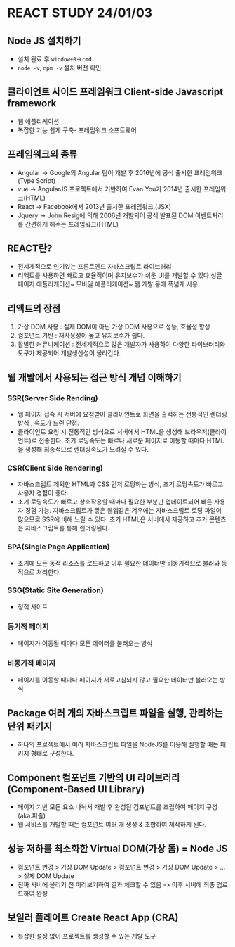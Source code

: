 # REACT STUDY 24/01/03
## Node JS 설치하기
* 설치 완료 후 `window+R`->`cmd`
* `node -v`, `npm -v` 설치 버전 확인


## 클라이언트 사이드 프레임워크 Client-side Javascript framework
* 웹 애플리케이션
* 복잡한 기능 쉽게 구축- 프레임워크 소프트웨어

## 프레임워크의 종류
* Angular -> Google의 Angular 팀이 개발 후 2016년에 공식 출시한 프레임워크(Type Script)
* vue -> AngularJS 프로젝트에서 기반하여 Evan You가 2014년 출시한 프레임워크(HTML)
* React -> Facebook에서 2013년 출시한 프레임워크.(JSX)
* Jquery -> John Resig에 의해 2006년 개발되어 공식 발표된 DOM 이벤트처리를 간편하게 해주는 프레임워크(HTML)

## REACT란?
* 전세계적으로 인기있는 프론트엔드 자바스크립트 라이브러리
* 리액트를 사용하면 빠르고 효율적이며 유지보수가 쉬운 UI를 개발할 수 있다
싱글 페이지 애플리케이션~ 모바일 에플리케이션~ 웹 개발 등에 폭넓게 사용

## 리액트의 장점
1. 가상 DOM 사용 : 실제 DOM이 아닌 가상 DOM 사용으로 성능, 효율성 향상
2. 컴포넌트 기반 : 재사용성이 높고 유지보수가 쉽다.
3. 활발한 커뮤니케이션 : 전세계적으로 많은 개발자가 사용하여 다양한 라이브러리와 도구가 제공되어 개발생산성이 올라간다.

## 웹 개발에서 사용되는 접근 방식 개념 이해하기

### SSR(Server Side Rending)
* 웹 페이지 접속 시 서버에 요청받아 클라이언트로 화면을 출력하는 전통적인 렌더링 방식 , 속도가 느린 단점.
* 클라이언트 요청 시 전통적인 방식으로 서버에서 HTML을 생성해 브라우저(클라이언트)로 전송한다. 초기 로딩속도는 빠르나 새로운 페이지로 이동할 때마다 HTML을 생성해 최종적으로 렌더링속도가 느려질 수 있다.

### CSR(Client Side Rendering)
* 자바스크립트 제외한 HTML과 CSS 먼저 로딩하는 방식, 초기 로딩속도가 빠르고 사용자 경험이 좋다.
* 초기 로딩속도가 빠르고 상호작용할 때마다 필요한 부분만 업데이트되어 빠른 사용자 경험 가능.
자바스크립트가 맣은 웹앱같은 겨우에는 자바스크립트 로딩 파일이 많으므로 SSR에 비해 느릴 수 있다.
초기 HTML은 서버에서 제공하고 추가 콘텐츠는 자바스크립트를 통해 렌더링된다.

### SPA(Single Page Application)
* 초기에 모든 동적 리소스를 로드하고 이후 필요한 데이터만 비동기적으로 불러와 동적으로 처리한다. 

### SSG(Static Site Generation)
* 정적 사이트

### 동기적 페이지
* 페이지가 이동될 때마다 모든 데이터를 불러오는 방식
### 비동기적 페이지
* 페이지를 이동할 때마다 페이지가 새로고침되지 않고 필요한 데이터만 불러오는 방식

## Package 여러 개의 자바스크립트 파일을 실행, 관리하는 단위 패키지
* 하나의 프로젝트에서 여러 자바스크립트 파일을 NodeJS를 이용해 실행할 때는 패키지 형태로 구성한다.

## Component 컴포넌트 기반의 UI 라이브러리(Component-Based UI Library)
* 페이지 기반 모든 요소 나눠서 개발 후 완성된 컴포넌트를 조립하여 페이지 구성 (aka.퍼즐)
* 웹 서비스를 개발할 때는 컴포넌트 여러 개 생성 & 조합하여 제작하게 된다.

## 성능 저하를 최소화한 Virtual DOM(가상 돔) = Node JS
* 컴포넌트 변경 > 가상 DOM Update > 컴포넌트 변경 > 가상 DOM Update > ... > 실제 DOM Update
* 진짜 서버에 올리기 전 미리보기하여 결과 체크할 수 있음 -> 이후 서버에 최종 업로드하여 완성

## 보일러 플레이트 Create React App (CRA)
* 복잡한 설정 없이 프로젝트를 생성할 수 있는 개발 도구